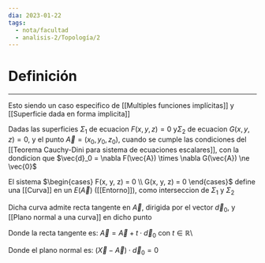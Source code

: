 ```yaml
---
dia: 2023-01-22
tags:
  - nota/facultad
  - analisis-2/Topología/2
---
```

# Definición
---
Esto siendo un caso especifico de [[Multiples funciones implícitas]] y [[Superficie dada en forma implicita]]

Dadas las superficies $\Sigma_1$ de ecuacion $F(x, y, z) = 0$ y$\Sigma_2$ de ecuacion $G(x, y, z) = 0$, y el punto $\vec{A} = (x_0, y_0, z_0)$, cuando se cumple las condiciones del [[Teorema Cauchy-Dini para sistema de ecuaciones escalares]], con la dondicion que $\vec{d}_0 = \nabla F(\vec{A}) \times \nabla G(\vec{A}) \ne \vec{0}$

El sistema $\begin{cases} F(x, y, z) = 0 \\ G(x, y, z) = 0 \end{cases}$ define una [[Curva]] en un $E(\vec{A})$ ([[Entorno]]), como interseccion de $\Sigma_1$ y  $\Sigma_2$

Dicha curva admite recta tangente en $\vec{A}$, dirigida por el vector $\vec{d}_0$, y [[Plano normal a una curva]] en dicho punto

Donde la recta tangente es: $\vec{A} = \vec{A} + t \cdot \vec{d}_0$ con $t \in \mathbb{R}$\

Donde el plano normal es: $(\vec{X} - \vec{A}) \cdot \vec{d}_0 = 0$